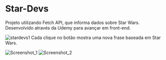 # Star-Devs
Projeto utilizando Fetch API,  que informa dados sobre Star Wars. Desenvolvido através da Udemy para avançar em front-end. 

![stardevs1](https://user-images.githubusercontent.com/48738431/113484898-34a73f00-9481-11eb-96ed-6c56cea13572.png)
Cada clique no botão mostra uma nova frase baseada em Star Wars. 

![Screenshot_1](https://user-images.githubusercontent.com/48738431/113484960-8354d900-9481-11eb-80d9-9b9cab0e4ddf.png)
![Screenshot_2](https://user-images.githubusercontent.com/48738431/113484973-95cf1280-9481-11eb-91ee-e03057e559c1.png)
